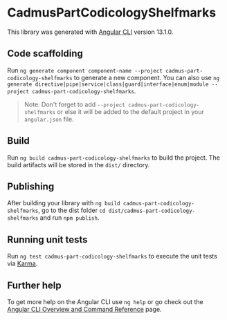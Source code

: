 # CadmusPartCodicologyShelfmarks

This library was generated with [Angular CLI](https://github.com/angular/angular-cli) version 13.1.0.

## Code scaffolding

Run `ng generate component component-name --project cadmus-part-codicology-shelfmarks` to generate a new component. You can also use `ng generate directive|pipe|service|class|guard|interface|enum|module --project cadmus-part-codicology-shelfmarks`.
> Note: Don't forget to add `--project cadmus-part-codicology-shelfmarks` or else it will be added to the default project in your `angular.json` file. 

## Build

Run `ng build cadmus-part-codicology-shelfmarks` to build the project. The build artifacts will be stored in the `dist/` directory.

## Publishing

After building your library with `ng build cadmus-part-codicology-shelfmarks`, go to the dist folder `cd dist/cadmus-part-codicology-shelfmarks` and run `npm publish`.

## Running unit tests

Run `ng test cadmus-part-codicology-shelfmarks` to execute the unit tests via [Karma](https://karma-runner.github.io).

## Further help

To get more help on the Angular CLI use `ng help` or go check out the [Angular CLI Overview and Command Reference](https://angular.io/cli) page.

